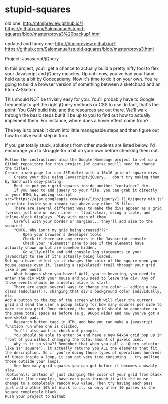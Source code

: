 # stupid-squares

old one:
http://htmlpreview.github.io/?https://github.com/Salomanuel/stupid-squares/blob/master/prova3%20backup1.html

updated and fancy one:
http://htmlpreview.github.io/?https://github.com/Salomanuel/stupid-squares/blob/master/prova3.html

Project: Javascript/jQuery

In this project, you'll get a chance to actually build a pretty nifty tool to flex your Javascript and jQuery muscles. Up until now, you've had your hand held quite a bit by Codecademy. Now it's time to do it on your own. You're going to build a browser version of something between a sketchpad and an Etch-A-Sketch.

This should NOT be trivially easy for you. You'll probably have to Google frequently to get the right jQuery methods or CSS to use. In fact, that's the point! You CAN build this, and the resources are out there. We'll walk through the basic steps but it'll be up to you to find out how to actually implement them. For instance, where does a hover effect come from?

The key is to break it down into little manageable steps and then figure out how to solve each step in turn.

If you get totally stuck, solutions from other students are listed below. I'd encourage you to struggle for a bit on your own before checking them out.

    Follow the instructions atop the Google Homepage project to set up a Github repository for this project (of course you'll need to change the title).
    Create a web page (or use JSFiddle) with a 16x16 grid of square divs.
        Create your divs using Javascript/jQuery... don't try making them by hand with copy-pasting!
        Best to put your grid squares inside another "container" div.
        If you need to add jQuery to your file, you can grab it directly in your HTML by adding <script src="https://ajax.googleapis.com/ajax/libs/jquery/1.11.0/jquery.min.js"></script> inside your <head> tag above any other JS files.
        There are several different ways to make the divs appear as a grid (versus just one on each line) -- float/clear, using a table, and inline-block displays. Play with each of them.
        Careful with your border or margins... they'll add size to the squares!
        "OMFG, Why isn't my grid being created???"
            Open your browser's developer tools
            Check if there are any errors in the Javascript console
            Check your "elements" pane to see if the elements have actually shown up but are somehow hidden.
            Go willy-nilly and add console.log statements in your javascript to see if it's actually being loaded.
    Set up a hover effect so it changes the color of the square when your mouse passes over it, leaving a (pixelated) trail through your grid like a pen would.
        What happens when you hover? Well, you're hovering, you need to enter the div with your mouse and you need to leave the div. Any of those events should be a useful place to start.
        There are again several ways to change the color -- adding a new class (addClass()), changing that div's background color individually, etc.
    Add a button to the top of the screen which will clear the current grid and send the user a popup asking for how many squares per side to make the new grid. Once entered, the new grid should be generated in the same total space as before (e.g. 960px wide) and now you've got a new sketch pad.
        Research button tags in HTML and how you can make a javascript function run when one is clicked.
        You'll also want to check out prompts.
        You should be able to enter 64 and have a new 64x64 grid pop up in front of you without changing the total amount of pixels used.
        Why is it so slow?? Remember that when you call a jQuery selector like $(".square"), it actually returns you ALL the elements that fit the description. So if you're doing those types of operations hundreds of times inside a loop, it can get very time consuming... try pulling those outside your loops.
        See how many grid squares you can get before it becomes unusably slow.
    (Optional): Instead of just changing the color of your grid from black to white (for example), have each pass through it with the mouse change to a completely random RGB value. Then try having each pass just add another 10% of black to it, so only after 10 passes is the square completely black.
    Push your project to Github
